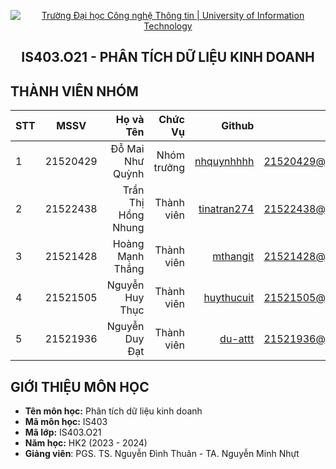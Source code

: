 <!-- Banner -->
<p align="center">
  <a href="https://www.uit.edu.vn/" title="Trường Đại học Công nghệ Thông tin" style="border: none;">
    <img src="https://i.imgur.com/WmMnSRt.png" alt="Trường Đại học Công nghệ Thông tin | University of Information Technology">
  </a>
</p>

<h2 align="center"><b>IS403.O21 - PHÂN TÍCH DỮ LIỆU KINH DOANH</b></h2>

## THÀNH VIÊN NHÓM
|STT| MSSV      | Họ và Tên         |Chức Vụ    | Github                                                  | Email                   |
|---|:---------:| --------------------:|----------:|-------------------------------------------:|-------------------------:
| 1 | 21520429  | Đỗ Mai Như Quỳnh     |Nhóm trưởng|[nhquynhhhh](https://github.com/nhquynhhh)  |21520429@gm.uit.edu.vn   |
| 2 | 21522438  | Trần Thị Hồng Nhung  |Thành viên |[tinatran274](https://github.com/tinatran274)  |21522438@gm.uit.edu.vn   |
| 3 | 21521428  | Hoàng Mạnh Thắng  |Thành viên |[mthangit](https://github.com/mthangit)     |21521428@gm.uit.edu.vn   |
| 4 | 21521505  | Nguyễn Huy Thục   |Thành viên |[huythucuit](https://github.com/huythucuit) |21521505@gm.uit.edu.vn   |
| 5 | 21521936  | Nguyễn Duy Đạt   |Thành viên |[du-attt](https://github.com/du-attt) |21521936@gm.uit.edu.vn   |

## GIỚI THIỆU MÔN HỌC
* **Tên môn học:** Phân tích dữ liệu kinh doanh
* **Mã môn học:** IS403
* **Mã lớp:** IS403.O21
* **Năm học:** HK2 (2023 - 2024)
* **Giảng viên**: PGS. TS. Nguyễn Đình Thuân - TA. Nguyễn Minh Nhựt

